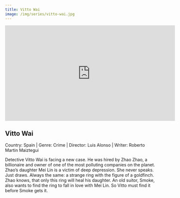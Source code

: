 ```yaml
---
title: Vitto Wai
image: /img/series/vitto-wai.jpg
---
```

<iframe width="560" height="315" src="https://www.youtube.com/embed/YwKXS8wffdU?controls=1" frameborder="0" allow="accelerometer; autoplay; encrypted-media; gyroscope; picture-in-picture" allowfullscreen></iframe>

## Vitto Wai 
Country: Spain | Genre: Crime | Director: Luis Alonso | Writer: Roberto Martin Maiztegui

Detective Vitto Wai is facing a new case. He was hired by Zhao Zhao, a billionaire and owner of one of the most polluting companies on the planet. Zhao’s daughter Mei Lin is a victim of deep depression. She never speaks. Just draws. Always the same: a strange ring with the figure of a goldfinch. Zhao knows, that only this ring will heal his daughter. An old suitor, Smoke, also wants to find the ring to fall in love with Mei Lin. So Vitto must find it before Smoke gets it.